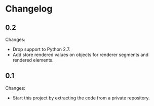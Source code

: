 Changelog
=========

0.2
-----

Changes:

- Drop support to Python 2.7.
- Add store rendered values on objects for renderer segments and rendered elements.

0.1
-----

Changes:

- Start this project by extracting the code from a private repository. 

